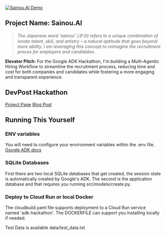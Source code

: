 
[![Sainou.AI Demo](https://img.youtube.com/vi/jBtUBju_SrE/0.jpg)](https://www.youtube.com/watch?v=jBtUBju_SrE)

## Project Name: Sainou.AI

>_The Japanese word 'sainou' (才の) refers to a unique combination of innate talent, skill, and artistry – a natural aptitude that goes beyond mere ability.  I am leveraging this concept to reimagine the recruitment proces for employers and candidates._

**Elevator Pitch:** For the Google ADK Hackathon, I'm building a Multi-Agentic Hiring Workflow to streamline the recruitment process, reducing time and cost for both companies and candidates while fostering a more engaging and transparent experience.

## DevPost Hackathon
[Project Page](https://devpost.com/software/xxx-m05ywz)
[Blog Post](https://vikrampant.com/blog/my-week-long-journey-with-google-agent-development-kit-adk-for-a-hackathon-entry/)

## Running This Yourself

### ENV variables
You will need to configure your environment variables within the .env file.  [Google ADK docs](https://google.github.io/adk-docs/get-started/quickstart/#set-up-the-model)

### SQLite Databases
First there are two local SQLite databases that get created, the session state is automatically created by Google's ADK.  The second is the application database and that requires you running src/models/create.py.

### Deploy to Cloud Run or local Docker
The cloudbuild.yaml file supports deployment to a Cloud Run service named 'adk-hackathon'.
The DOCKERFILE can support you installing locally if needed.

Test Data is available data/test_data.txt